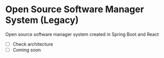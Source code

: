 # Open Source Software Manager System (Legacy)
Open source software manager system created in Spring Boot and React
- [ ] Check architecture
- [ ] Coming soon
